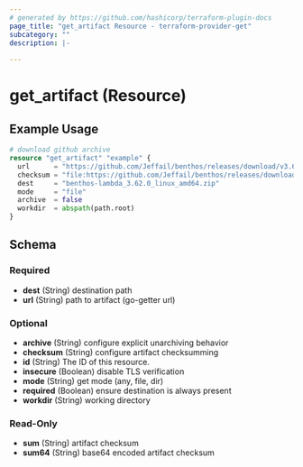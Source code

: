 ```yaml
---
# generated by https://github.com/hashicorp/terraform-plugin-docs
page_title: "get_artifact Resource - terraform-provider-get"
subcategory: ""
description: |-
  
---
```


# get_artifact (Resource)



## Example Usage

```terraform
# download github archive
resource "get_artifact" "example" {
  url      = "https://github.com/Jeffail/benthos/releases/download/v3.62.0/benthos-lambda_3.62.0_linux_amd64.zip"
  checksum = "file:https://github.com/Jeffail/benthos/releases/download/v3.62.0/benthos_3.62.0_checksums.txt"
  dest     = "benthos-lambda_3.62.0_linux_amd64.zip"
  mode     = "file"
  archive  = false
  workdir  = abspath(path.root)
}
```

<!-- schema generated by tfplugindocs -->
## Schema

### Required

- **dest** (String) destination path
- **url** (String) path to artifact (go-getter url)

### Optional

- **archive** (String) configure explicit unarchiving behavior
- **checksum** (String) configure artifact checksumming
- **id** (String) The ID of this resource.
- **insecure** (Boolean) disable TLS verification
- **mode** (String) get mode (any, file, dir)
- **required** (Boolean) ensure destination is always present
- **workdir** (String) working directory

### Read-Only

- **sum** (String) artifact checksum
- **sum64** (String) base64 encoded artifact checksum


